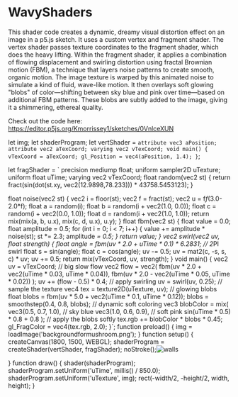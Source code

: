 # WavyShaders
This shader code creates a dynamic, dreamy visual distortion effect on an image in a p5.js sketch. It uses a custom vertex and fragment shader.
The vertex shader passes texture coordinates to the fragment shader, which does the heavy lifting. 
Within the fragment shader, it applies a combination of flowing displacement and swirling distortion using fractal Brownian motion (FBM), a technique that layers noise patterns to create smooth, organic motion. 
The image texture is warped by this animated noise to simulate a kind of fluid, wave-like motion. It then overlays soft glowing "blobs" of color—shifting between sky blue and pink over time—based on additional FBM patterns. 
These blobs are subtly added to the image, giving it a shimmering, ethereal quality. 

Check out the code here: https://editor.p5js.org/Kmorrissey1/sketches/0VnlceXUN

let img;
let shaderProgram;
let vertShader = `
  attribute vec3 aPosition;
  attribute vec2 aTexCoord;
  varying vec2 vTexCoord;
  void main() {
    vTexCoord = aTexCoord;
    gl_Position = vec4(aPosition, 1.4);
  }
`;

let fragShader = `
  precision mediump float;
  uniform sampler2D uTexture;
  uniform float uTime;
  varying vec2 vTexCoord;
  float random(vec2 st) {
    return fract(sin(dot(st.xy, vec2(12.9898,78.233))) * 43758.5453123);
  }
  
  float noise(vec2 st) {
    vec2 i = floor(st);
    vec2 f = fract(st);
    vec2 u = f*f*(3.0-2.0*f);
    float a = random(i);
    float b = random(i + vec2(1.0, 0.0));
    float c = random(i + vec2(0.0, 1.0));
    float d = random(i + vec2(1.0, 1.0));
    return mix(mix(a, b, u.x), mix(c, d, u.x), u.y);
  }
  float fbm(vec2 st) {
    float value = 0.0;
    float amplitude = 0.5;
    for (int i = 0; i < 7; i++) {
      value += amplitude * noise(st);
      st *= 2.3;
      amplitude *= 0.5;
    }
    return value;
  }
  vec2 swirl(vec2 uv, float strength) {
    float angle = fbm(uv * 2.0 + uTime * 0.1) * 6.2831; // 2*PI swirl
    float s = sin(angle);
    float c = cos(angle);
    uv -= 0.5;
    uv = mat2(c, -s, s, c) * uv;
    uv += 0.5;
    return mix(vTexCoord, uv, strength);
  }
  void main() {
    vec2 uv = vTexCoord;
    // big slow flow
    vec2 flow = vec2(
      fbm(uv * 2.0 + vec2(uTime * 0.03, uTime * 0.04)),
      fbm(uv * 2.0 - vec2(uTime * 0.05, uTime * 0.02))
    );
   uv += (flow - 0.5) * 0.4;
  // apply swirling
    uv = swirl(uv, 0.25);
// sample the texture
    vec4 tex = texture2D(uTexture, uv);
 // glowing blobs
    float blobs = fbm(uv * 5.0 + vec2(uTime * 0.1, uTime * 0.12));
    blobs = smoothstep(0.4, 0.8, blobs);
// dynamic soft coloring
    vec3 blobColor = mix(
      vec3(0.5, 0.7, 1.0),   // sky blue
      vec3(1.0, 0.6, 0.9),   // soft pink
      sin(uTime * 0.5) * 0.8 + 0.8
    );
 // apply the blobs softly
    tex.rgb += blobColor * blobs * 0.45;
 gl_FragColor = vec4(tex.rgb, 2.0);
  }`;
function preload() {
  img = loadImage('backgroundformushroom.png');
}
function setup() {
  createCanvas(1800, 1500, WEBGL);
  shaderProgram = createShader(vertShader, fragShader);
  noStroke();![walls](https://github.com/user-attachments/assets/9041e245-e9c4-4dfc-a020-7b4b31bbef0a)

}
function draw() {
  shader(shaderProgram);
  shaderProgram.setUniform('uTime', millis() / 850.0);
  shaderProgram.setUniform('uTexture', img);
  rect(-width/2, -height/2, width, height);
}
